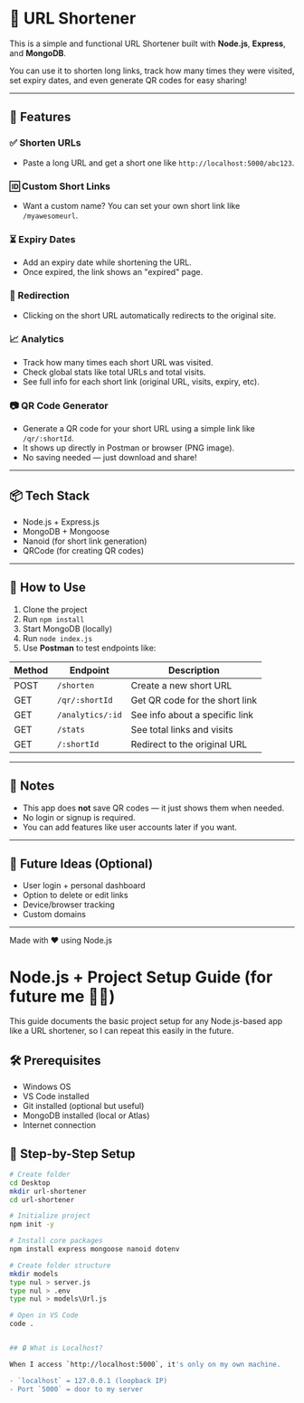 # 🔗 URL Shortener

This is a simple and functional URL Shortener built with **Node.js**, **Express**, and **MongoDB**.

You can use it to shorten long links, track how many times they were visited, set expiry dates, and even generate QR codes for easy sharing!

---

## 🚀 Features

### ✅ Shorten URLs
- Paste a long URL and get a short one like `http://localhost:5000/abc123`.

### 🆔 Custom Short Links
- Want a custom name? You can set your own short link like `/myawesomeurl`.

### ⏳ Expiry Dates
- Add an expiry date while shortening the URL.
- Once expired, the link shows an "expired" page.

### 🔁 Redirection
- Clicking on the short URL automatically redirects to the original site.

### 📈 Analytics
- Track how many times each short URL was visited.
- Check global stats like total URLs and total visits.
- See full info for each short link (original URL, visits, expiry, etc).

### 📷 QR Code Generator
- Generate a QR code for your short URL using a simple link like `/qr/:shortId`.
- It shows up directly in Postman or browser (PNG image).
- No saving needed — just download and share!

---

## 📦 Tech Stack

- Node.js + Express.js
- MongoDB + Mongoose
- Nanoid (for short link generation)
- QRCode (for creating QR codes)

---

## 📮 How to Use

1. Clone the project
2. Run `npm install`
3. Start MongoDB (locally)
4. Run `node index.js`
5. Use **Postman** to test endpoints like:

| Method | Endpoint            | Description                      |
|--------|---------------------|----------------------------------|
| POST   | `/shorten`          | Create a new short URL           |
| GET    | `/qr/:shortId`      | Get QR code for the short link   |
| GET    | `/analytics/:id`    | See info about a specific link   |
| GET    | `/stats`            | See total links and visits       |
| GET    | `/:shortId`         | Redirect to the original URL     |

---

## 📌 Notes

- This app does **not** save QR codes — it just shows them when needed.
- No login or signup is required.
- You can add features like user accounts later if you want.

---

## 🧠 Future Ideas (Optional)

- User login + personal dashboard
- Option to delete or edit links
- Device/browser tracking
- Custom domains

---

Made with ❤️ using Node.js


# Node.js + Project Setup Guide (for future me 👩‍💻)

This guide documents the basic project setup for any Node.js-based app like a URL shortener, so I can repeat this easily in the future.


## 🛠️ Prerequisites

- Windows OS
- VS Code installed
- Git installed (optional but useful)
- MongoDB installed (local or Atlas)
- Internet connection


## 🔧 Step-by-Step Setup

```bash
# Create folder
cd Desktop
mkdir url-shortener
cd url-shortener

# Initialize project
npm init -y

# Install core packages
npm install express mongoose nanoid dotenv

# Create folder structure
mkdir models
type nul > server.js
type nul > .env
type nul > models\Url.js

# Open in VS Code
code .


## 🔒 What is Localhost?

When I access `http://localhost:5000`, it's only on my own machine.

- `localhost` = 127.0.0.1 (loopback IP)
- Port `5000` = door to my server
